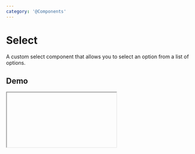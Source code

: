 ```yaml
---
category: '@Components'
---
```


<script setup lang="ts">
    import { ref } from 'vue'
    import InputSelectDemo from './InputSelectDemo.vue'
</script>

# Select

A custom select component that allows you to select an option from a list of options.

## Demo

<iframe data-why class="iframe-demo">
    <InputSelectDemo />
</iframe>
